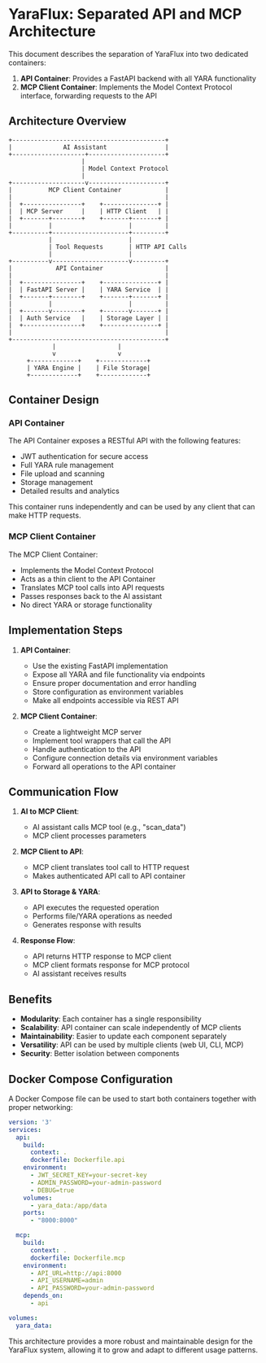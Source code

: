# YaraFlux: Separated API and MCP Architecture

This document describes the separation of YaraFlux into two dedicated containers:
1. **API Container**: Provides a FastAPI backend with all YARA functionality
2. **MCP Client Container**: Implements the Model Context Protocol interface, forwarding requests to the API

## Architecture Overview

```
+------------------------------------------+
|              AI Assistant                |
+--------------------+---------------------+
                    |
                    | Model Context Protocol
                    |
+--------------------v---------------------+
|          MCP Client Container            |
|                                          |
|  +----------------+    +---------------+ |
|  | MCP Server     |    | HTTP Client   | |
|  +-------+--------+    +-------+-------+ |
|          |                     |         |
+----------+---------------------+---------+
           |                     |
           | Tool Requests       | HTTP API Calls
           |                     |
+----------v---------------------v---------+
|            API Container                 |
|                                          |
|  +----------------+    +---------------+ |
|  | FastAPI Server |    | YARA Service  | |
|  +-------+--------+    +-------+-------+ |
|          |                     |         |
|  +-------v--------+    +-------v-------+ |
|  | Auth Service   |    | Storage Layer | |
|  +----------------+    +---------------+ |
|                                          |
+------------------------------------------+
            |                 |
            v                 v
     +-------------+    +-------------+
     | YARA Engine |    | File Storage|
     +-------------+    +-------------+
```

## Container Design

### API Container

The API Container exposes a RESTful API with the following features:
- JWT authentication for secure access
- Full YARA rule management
- File upload and scanning
- Storage management
- Detailed results and analytics

This container runs independently and can be used by any client that can make HTTP requests.

### MCP Client Container

The MCP Client Container:
- Implements the Model Context Protocol
- Acts as a thin client to the API Container
- Translates MCP tool calls into API requests
- Passes responses back to the AI assistant
- No direct YARA or storage functionality

## Implementation Steps

1. **API Container**:
   - Use the existing FastAPI implementation
   - Expose all YARA and file functionality via endpoints
   - Ensure proper documentation and error handling
   - Store configuration as environment variables
   - Make all endpoints accessible via REST API

2. **MCP Client Container**:
   - Create a lightweight MCP server
   - Implement tool wrappers that call the API
   - Handle authentication to the API
   - Configure connection details via environment variables
   - Forward all operations to the API container

## Communication Flow

1. **AI to MCP Client**:
   - AI assistant calls MCP tool (e.g., "scan_data")
   - MCP client processes parameters

2. **MCP Client to API**:
   - MCP client translates tool call to HTTP request
   - Makes authenticated API call to API container

3. **API to Storage & YARA**:
   - API executes the requested operation
   - Performs file/YARA operations as needed
   - Generates response with results

4. **Response Flow**:
   - API returns HTTP response to MCP client
   - MCP client formats response for MCP protocol
   - AI assistant receives results

## Benefits

- **Modularity**: Each container has a single responsibility
- **Scalability**: API container can scale independently of MCP clients
- **Maintainability**: Easier to update each component separately
- **Versatility**: API can be used by multiple clients (web UI, CLI, MCP)
- **Security**: Better isolation between components

## Docker Compose Configuration

A Docker Compose file can be used to start both containers together with proper networking:

```yaml
version: '3'
services:
  api:
    build:
      context: .
      dockerfile: Dockerfile.api
    environment:
      - JWT_SECRET_KEY=your-secret-key
      - ADMIN_PASSWORD=your-admin-password
      - DEBUG=true
    volumes:
      - yara_data:/app/data
    ports:
      - "8000:8000"

  mcp:
    build:
      context: .
      dockerfile: Dockerfile.mcp
    environment:
      - API_URL=http://api:8000
      - API_USERNAME=admin
      - API_PASSWORD=your-admin-password
    depends_on:
      - api

volumes:
  yara_data:
```

This architecture provides a more robust and maintainable design for the YaraFlux system, allowing it to grow and adapt to different usage patterns.
